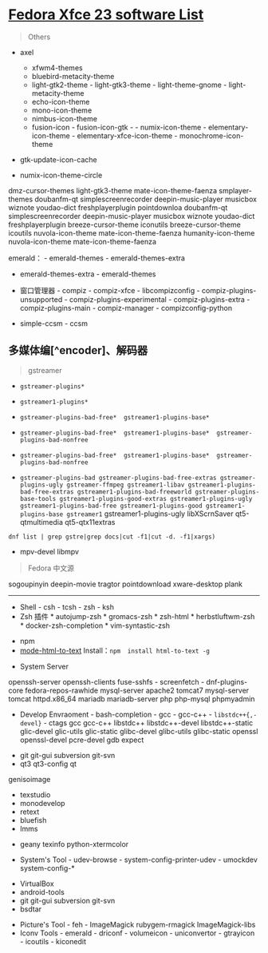 # [Fedora Xfce 23 software List](https://)

> Others

 - axel 
   - xfwm4-themes
   - bluebird-metacity-theme
   - light-gtk2-theme - light-gtk3-theme - light-theme-gnome - light-metacity-theme
   - echo-icon-theme
   - mono-icon-theme
   - nimbus-icon-theme
   - fusion-icon - fusion-icon-gtk - - numix-icon-theme - elementary-icon-theme - elementary-xfce-icon-theme - monochrome-icon-theme

 - gtk-update-icon-cache
 - numix-icon-theme-circle

  dmz-cursor-themes light-gtk3-theme mate-icon-theme-faenza smplayer-themes
 doubanfm-qt simplescreenrecorder deepin-music-player musicbox wiznote youdao-dict freshplayerplugin pointdownloa
 doubanfm-qt simplescreenrecorder deepin-music-player musicbox wiznote youdao-dict freshplayerplugin
 breeze-cursor-theme iconutils
 breeze-cursor-theme icoutils
 nuvola-icon-theme mate-icon-theme-faenza humanity-icon-theme
 nuvola-icon-theme mate-icon-theme-faenza 
 
emerald：   - emerald-themes - emerald-themes-extra
- emerald-themes-extra - emerald-themes


+ 窗口管理器 - compiz - compiz-xfce - libcompizconfig - compiz-plugins-unsupported - compiz-plugins-experimental - compiz-plugins-extra - compiz-plugins-main - compiz-manager - compizconfig-python
 
 - simple-ccsm - ccsm


## 多媒体编[^encoder]、解码器

> gstreamer 
 - `gstreamer-plugins*`

 - `gstreamer1-plugins*`
 - `gstreamer-plugins-bad-free*  gstreamer1-plugins-base*`
 - `gstreamer-plugins-bad-free*  gstreamer1-plugins-base*  gstreamer-plugins-bad-nonfree`
 - `gstreamer-plugins-bad-free*  gstreamer1-plugins-base*  gstreamer-plugins-bad-nonfree`
 - `gstreamer-plugins-bad gstreamer-plugins-bad-free-extras gstreamer-plugins-ugly gstreamer-ffmpeg gstreamer1-libav gstreamer1-plugins-bad-free-extras gstreamer1-plugins-bad-freeworld gstreamer-plugins-base-tools gstreamer1-plugins-good-extras gstreamer1-plugins-ugly gstreamer1-plugins-bad-free gstreamer1-plugins-good gstreamer1-plugins-base gstreamer1`
 gstreamer1-plugins-ugly libXScrnSaver qt5-qtmultimedia qt5-qtx11extras

```
dnf list | grep gstre|grep docs|cut -f1|cut -d. -f1|xargs)
```


 - mpv-devel libmpv

> Fedora 中文源
 
sogoupinyin
deepin-movie
tragtor
pointdownload
xware-desktop
 plank

------------------------------------------------

+ Shell - csh - tcsh - zsh - ksh
+ Zsh 插件 * autojump-zsh * gromacs-zsh * zsh-html * herbstluftwm-zsh * docker-zsh-completion * vim-syntastic-zsh
 - npm
 - [mode-html-to-text](https://github.com/werk85/node-html-to-text.git) Install：`npm  install html-to-text -g`








+ System Server 

openssh-server openssh-clients  fuse-sshfs  - screenfetch - dnf-plugins-core fedora-repos-rawhide
 mysql-server apache2 tomcat7
 mysql-server 
 tomcat httpd.x86_64
 mariadb mariadb-server
 php php-mysql
 phpmyadmin 

+ Develop Envraoment - bash-completion - gcc - gcc-c++ - `libstdc++{,-devel}` - ctags
 gcc gcc-c++
 libstdc++ libstdc++-devel libstdc++-static 
 glic-devel glic-utils glic-static
 glibc-devel glibc-utils glibc-static
 openssl openssl-devel 
 pcre-devel
 gdb
 expect
 - git git-gui subversion git-svn 
 - qt3 qt3-config qt

 genisoimage
- texstudio
- monodevelop
- retext
- bluefish
- lmms 
+ geany
 texinfo
 python-xtermcolor

+ System's Tool - udev-browse - system-config-printer-udev - umockdev
 system-config-*
 - VirtualBox
 - android-tools
 - git git-gui subversion git-svn 
 - bsdtar
+ Picture's Tool - feh - ImageMagick rubygem-rmagick  ImageMagick-libs 
+ Iconv Tools - emerald - driconf - volumeicon - uniconvertor - gtrayicon - icoutils - kiconedit
